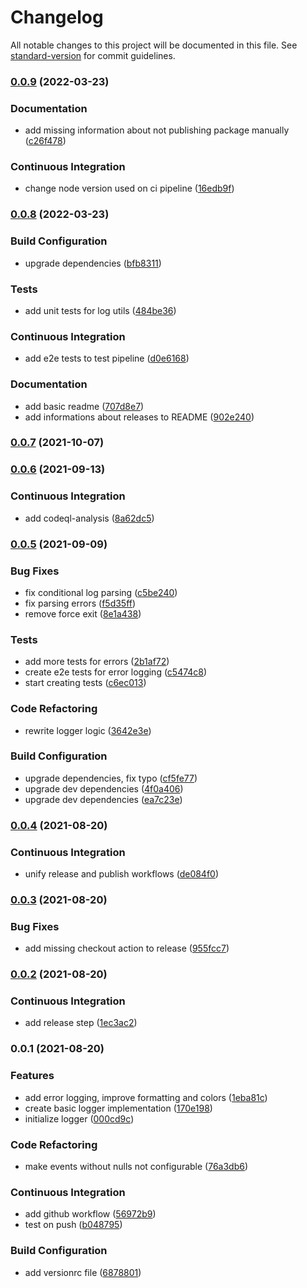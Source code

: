 # Changelog

All notable changes to this project will be documented in this file. See [standard-version](https://github.com/conventional-changelog/standard-version) for commit guidelines.

### [0.0.9](https://github.com/DevAndDeliver/nest-logging-transport/compare/v0.0.8...v0.0.9) (2022-03-23)


### Documentation

* add missing information about not publishing package manually ([c26f478](https://github.com/DevAndDeliver/nest-logging-transport/commit/c26f478ec2dc431dab5e3139e01c06ad51c167bf))


### Continuous Integration

* change node version used on ci pipeline ([16edb9f](https://github.com/DevAndDeliver/nest-logging-transport/commit/16edb9f45fe23387bc4d3526b7f4cba90701ffb3))

### [0.0.8](https://github.com/DevAndDeliver/nest-logging-transport/compare/v0.0.7...v0.0.8) (2022-03-23)


### Build Configuration

* upgrade dependencies ([bfb8311](https://github.com/DevAndDeliver/nest-logging-transport/commit/bfb831151b37d25283f135422757431b07b94b69))


### Tests

* add unit tests for log utils ([484be36](https://github.com/DevAndDeliver/nest-logging-transport/commit/484be3629723f14d691b920bd9d5adcc81722030))


### Continuous Integration

* add e2e tests to test pipeline ([d0e6168](https://github.com/DevAndDeliver/nest-logging-transport/commit/d0e6168eefd43a7ed2cbd0741792cc85be559f89))


### Documentation

* add basic readme ([707d8e7](https://github.com/DevAndDeliver/nest-logging-transport/commit/707d8e731aae4e0418ac721486317fecbcb9e056))
* add informations about releases to README ([902e240](https://github.com/DevAndDeliver/nest-logging-transport/commit/902e2401d8be13052a6b69bc258d879cadf296cf))

### [0.0.7](https://github.com/DevAndDeliver/nest-logging-transport/compare/v0.0.6...v0.0.7) (2021-10-07)

### [0.0.6](https://github.com/DevAndDeliver/nest-logging-transport/compare/v0.0.5...v0.0.6) (2021-09-13)


### Continuous Integration

* add codeql-analysis ([8a62dc5](https://github.com/DevAndDeliver/nest-logging-transport/commit/8a62dc59a3f30aff9af8f6daf3e13084f3e298f9))

### [0.0.5](https://github.com/DevAndDeliver/nest-logging-transport/compare/v0.0.4...v0.0.5) (2021-09-09)


### Bug Fixes

* fix conditional log parsing ([c5be240](https://github.com/DevAndDeliver/nest-logging-transport/commit/c5be240839a4538f946a5a990005adcd07f9e8c5))
* fix parsing errors ([f5d35ff](https://github.com/DevAndDeliver/nest-logging-transport/commit/f5d35ff46c3561f5a24966d0a74344beabf87bba))
* remove force exit ([8e1a438](https://github.com/DevAndDeliver/nest-logging-transport/commit/8e1a43892c800515cce7b4d8745b02d867b0d660))


### Tests

* add more tests for errors ([2b1af72](https://github.com/DevAndDeliver/nest-logging-transport/commit/2b1af72c6df00b99a4f7111b2f2899c5210c974b))
* create e2e tests for error logging ([c5474c8](https://github.com/DevAndDeliver/nest-logging-transport/commit/c5474c8959e2f03f91934be88a165a7a647bbda1))
* start creating tests ([c6ec013](https://github.com/DevAndDeliver/nest-logging-transport/commit/c6ec01346d1ef7504f1d98f5749a7eaabe47ad04))


### Code Refactoring

* rewrite logger logic ([3642e3e](https://github.com/DevAndDeliver/nest-logging-transport/commit/3642e3e73d653a88cee9275fe8b936619279153c))


### Build Configuration

* upgrade dependencies, fix typo ([cf5fe77](https://github.com/DevAndDeliver/nest-logging-transport/commit/cf5fe7775b63870b4a4a15edf977efbaf192d060))
* upgrade dev dependencies ([4f0a406](https://github.com/DevAndDeliver/nest-logging-transport/commit/4f0a406a8fff0857000b14a6af9e25a628cad657))
* upgrade dev dependencies ([ea7c23e](https://github.com/DevAndDeliver/nest-logging-transport/commit/ea7c23ea927b442a643a629454224c33e7b9574d))

### [0.0.4](https://github.com/DevAndDeliver/nest-logging-transport/compare/v0.0.3...v0.0.4) (2021-08-20)


### Continuous Integration

* unify release and publish workflows ([de084f0](https://github.com/DevAndDeliver/nest-logging-transport/commit/de084f0bbf3118b4e5e0721a844387a40d8d8cf9))

### [0.0.3](https://github.com/DevAndDeliver/nest-logging-transport/compare/v0.0.2...v0.0.3) (2021-08-20)


### Bug Fixes

* add missing checkout action to release ([955fcc7](https://github.com/DevAndDeliver/nest-logging-transport/commit/955fcc70d34fddddcd768d331d91bbe10b5e64c8))

### [0.0.2](https://github.com/DevAndDeliver/nest-logging-transport/compare/v0.0.1...v0.0.2) (2021-08-20)


### Continuous Integration

* add release step ([1ec3ac2](https://github.com/DevAndDeliver/nest-logging-transport/commit/1ec3ac21de73f04deeff732c05131c9dc76a4de7))

### 0.0.1 (2021-08-20)


### Features

* add error logging, improve formatting and colors ([1eba81c](https://github.com/DevAndDeliver/nest-logging-transport/commit/1eba81c6f7afc6e9580066b1559143ce2119b51f))
* create basic logger implementation ([170e198](https://github.com/DevAndDeliver/nest-logging-transport/commit/170e198b844448f4c61232993c7accb32ae057cf))
* initialize logger ([000cd9c](https://github.com/DevAndDeliver/nest-logging-transport/commit/000cd9c0aa7e4a6cad262ebddf014a1150aca846))


### Code Refactoring

* make events without nulls not configurable ([76a3db6](https://github.com/DevAndDeliver/nest-logging-transport/commit/76a3db6e2d69ce0ef23cce5a568aaa8881f51999))


### Continuous Integration

* add github workflow ([56972b9](https://github.com/DevAndDeliver/nest-logging-transport/commit/56972b9941f6cb9cc91398ced470ad015e7b9cdc))
* test on push ([b048795](https://github.com/DevAndDeliver/nest-logging-transport/commit/b048795148453153476f4797267faeb1deed2f4e))


### Build Configuration

* add versionrc file ([6878801](https://github.com/DevAndDeliver/nest-logging-transport/commit/6878801fbf6f7267c6496b9ade1242782645c1d1))
